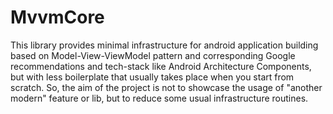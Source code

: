 # MvvmCore
This library provides minimal infrastructure for android application building based on Model-View-ViewModel pattern and corresponding Google recommendations and tech-stack like Android Architecture Components, but with less boilerplate that usually takes place when you start from scratch. So, the aim of the project is not to showcase the usage of "another modern" feature or lib, but to reduce some usual  infrastructure routines.

